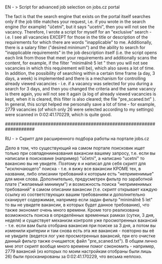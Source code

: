 EN - > Script for advanced job selection on jobs.cz portal

The fact is that the search engine that exists on the portal itself searches only if the job title matches your request, i.e. if you wrote in the search engine (for example) "účetní", but it says "ucetni", then you will not see the vacancy. Therefore, I wrote a script for myself for an "exclusive" search - i.e. I see all vacancies EXCEPT for those in the title or description of the requirements for which there are words "inapplicable" to me. Additionally, there is a salary filter ("desired minimum") and the ability to search for "inapplicable requirements" in the job description itself (i.e. the script opens each link from those that meet your requirements and additionally scans the content, for example, if the filter "minimálně 5 let " then you will not see vacancies in which this requirement will be), which also saves a lot of time. In addition, the possibility of searching within a certain time frame (a day, 3 days, a week) is implemented and there is a mechanism for controlling already viewed vacancies - i.e. if a vacancy was selected for you during a search for 3 days, and then you changed the criteria and the same vacancy is there again, you will not see it again (a log of already viewed vacancies is kept, when it is cleared, this filter is also cleared; the file "pre_scaned.txt" ).
In general, this script helped me personally save a lot of time - for example, 2779 vacancies (of which only 26 were selected according to my settings) were scanned in 0:02:41.170229, which is quite good.

###################################################################

RU - > Скрипт для расширенного подбора работы на портале jobs.cz

Дело в том, что существующий на самом портале поисковик ищет только при совпаденииназвания вакансии вашему запросу, т.е. если вы написали в поисковике (например) "účetní", а написано "ucetni" то вакансию вы не увидете. Поэтому я и написал для себя скрипт для "исключающего" поиска - т.е. я вижу все вакансии КРОМЕ тех, в названии, либо описании требований к которым есть "неприменимые" для меня слова. Дополнительно, предусметрен фильтр по заработной плате ("желаемый минимум") и возможность поиска "неприменимых требований" в самом описании вакансии (т.е. скрипт открывает каждую ссылку из соответствующих вашим требованиям и дополнительно сканирует содержимае, например если задан фильтр "minimálně 5 let" то вы не увидете вакансии, в которых будет данное требование), что также экономит очень много времени. Кроме того реализована возможность поиска в определённых временных рамках (сутки, 3 дня, неделя) и существует механизм контроля уже просмотренных вакансий - т.е. если вам была отобрана вакансия при поиске за 3 дня, а потом вы изменили критерии и там снова есть эта же вакансия - повторно вы её не увидите (ведется лог уже просмотренных вакансий, при его очистке данный фильтр также очищается; файл "pre_scaned.txt").
В общем лично мне этот скрипт вообще много времени помог сэкономить - например, 2779 вакансий (из которых по моим настройкам отобраны были лишь 26) были просканированы за 0:02:41.170229, что весьма неплохо.
